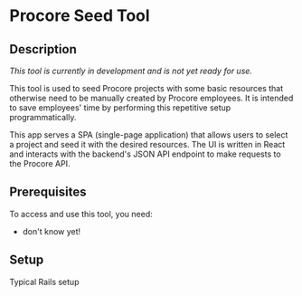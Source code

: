 # Procore Seed Tool

## Description

_This tool is currently in development and is not yet ready for use._

This tool is used to seed Procore projects with some basic resources that otherwise need to be manually created by Procore employees. It is intended to save employees' time by performing this repetitive setup programmatically.

This app serves a SPA (single-page application) that allows users to select a project and seed it with the desired resources. The UI is written in React and interacts with the backend's JSON API endpoint to make requests to the Procore API.

## Prerequisites

To access and use this tool, you need:

- don't know yet!

## Setup

Typical Rails setup
